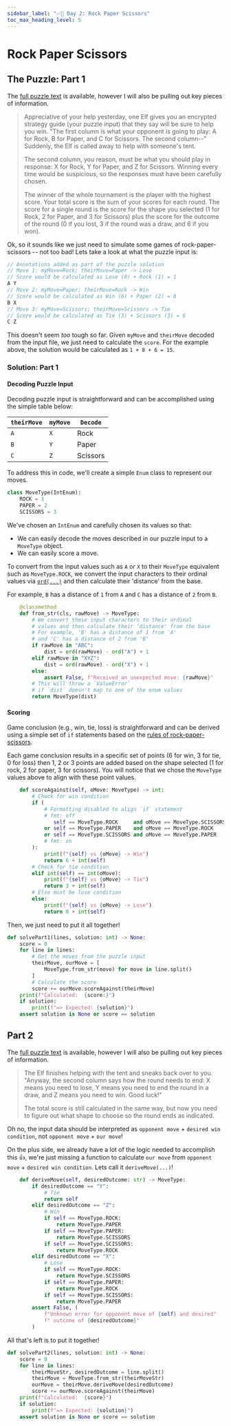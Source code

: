 ```yaml
---
sidebar_label: "✅📘 Day 2: Rock Paper Scissors"
toc_max_heading_level: 5
---
```


# Rock Paper Scissors

<CalloutSolution day="2"/>
<CalloutWriteup/>

## The Puzzle: Part 1

The [full puzzle text](https://adventofcode.com/2022/day/2) is available,
however I will also be pulling out key pieces of information.

> Appreciative of your help yesterday, one Elf gives you an encrypted strategy guide (your puzzle input) that they say will be sure to help you win. "The first column is what your opponent is going to play: A for Rock, B for Paper, and C for Scissors. The second column--" Suddenly, the Elf is called away to help with someone's tent.
>
> The second column, you reason, must be what you should play in response: X for Rock, Y for Paper, and Z for Scissors. Winning every time would be suspicious, so the responses must have been carefully chosen.
>
> The winner of the whole tournament is the player with the highest score. Your total score is the sum of your scores for each round. The score for a single round is the score for the shape you selected (1 for Rock, 2 for Paper, and 3 for Scissors) plus the score for the outcome of the round (0 if you lost, 3 if the round was a draw, and 6 if you won).

Ok, so it sounds like we just need to simulate some games of rock-paper-scissors -- not too bad!
Lets take a look at what the puzzle input is:

```cpp title="Example Puzzle Input (day2-input-test.txt)"
// Annotations added as part of the puzzle solution
// Move 1: myMove=Rock; theirMove=Paper -> Lose
// Score would be calculated as Lose (0) + Rock (1) = 1
A Y
// Move 2: myMove=Paper; theirMove=Rock -> Win
// Score would be calculated as Win (6) + Paper (2) = 8
B X
// Move 3: myMove=Scissors; theirMove=Scissors -> Tie
// Score would be calculated as Tie (3) + Scissors (3) = 6
C Z
```

This doesn't seem _too_ tough so far.
Given `myMove` and `theirMove` decoded from the input file,
we just need to calculate the `score`.
For the example above, the solution would be calculated as
`1 + 8 + 6 = 15`.

### Solution: Part 1

#### Decoding Puzzle Input

Decoding puzzle input is straightforward and
can be accomplished using the simple table below:

| `theirMove` | `myMove` | `Decode` |
| ----------- | -------- | -------- |
| `A`         | `X`      | Rock     |
| `B`         | `Y`      | Paper    |
| `C`         | `Z`      | Scissors |

To address this in code, we'll create a simple `Enum` class
to represent our moves.

<!-- prettier-ignore-start -->
<!--SNIPSTART day2-MoveType-->
```py
class MoveType(IntEnum):
    ROCK = 1
    PAPER = 2
    SCISSORS = 3
```
<!--SNIPEND-->
<!-- prettier-ignore-end -->

We've chosen an `IntEnum` and carefully chosen its values
so that:

- We can easily decode the moves described in our puzzle input
  to a `MoveType` object.
- We can easily score a move.

To convert from the input values such as `A` or `X` to
their `MoveType` equivalent such as `MoveType.ROCK`,
we convert the input characters to their ordinal
values via [`ord(...)`] and then calculate their 'distance' from the base.

For example, `B` has a distance of `1` from `A`
and `C` has a distance of `2` from `B`.

<!-- prettier-ignore-start -->
<!--SNIPSTART day2-MoveTypeDecode-->
```py
    @classmethod
    def from_str(cls, rawMove) -> MoveType:
        # We convert these input characters to their ordinal
        # values and then calculate their 'distance' from the base
        # For example, 'B' has a distance of 1 from 'A'
        # and 'C' has a distance of 2 from 'B'
        if rawMove in "ABC":
            dist = ord(rawMove) - ord("A") + 1
        elif rawMove in "XYZ":
            dist = ord(rawMove) - ord("X") + 1
        else:
            assert False, f"Received an unexpected move: {rawMove}"
        # This will throw a `ValueError`
        # if `dist` doesn't map to one of the enum values
        return MoveType(dist)
```
<!--SNIPEND-->
<!-- prettier-ignore-end -->

#### Scoring

Game conclusion (e.g., win, tie, loss) is straightforward
and can be derived using a simple set of `if` statements
based on the [rules of rock-paper-scissors](https://en.wikipedia.org/wiki/Rock_paper_scissors).

Each game conclusion results in a specific set of points (6 for win, 3 for tie, 0 for loss)
then 1, 2 or 3 points are added based on the shape selected (1 for rock, 2 for paper, 3 for scissors).
You will notice that we chose the `MoveType` values above to align with these point values.

<!-- prettier-ignore-start -->
<!--SNIPSTART day2-scoring-->
```py
    def scoreAgainst(self, oMove: MoveType) -> int:
        # Check for win condition
        if (
            # Formatting disabled to align `if` statement
            # fmt: off
               self == MoveType.ROCK     and oMove == MoveType.SCISSORS
            or self == MoveType.PAPER    and oMove == MoveType.ROCK
            or self == MoveType.SCISSORS and oMove == MoveType.PAPER
            # fmt: on
        ):
            print(f"{self} vs {oMove} -> Win")
            return 6 + int(self)
        # Check for tie condition
        elif int(self) == int(oMove):
            print(f"{self} vs {oMove} -> Tie")
            return 3 + int(self)
        # Else must be lose condition
        else:
            print(f"{self} vs {oMove} -> Lose")
            return 0 + int(self)
```
<!--SNIPEND-->
<!-- prettier-ignore-end -->

Then, we just need to put it all together!

<!-- prettier-ignore-start -->
<!--SNIPSTART day2-solvePart1-->
```py
def solvePart1(lines, solution: int) -> None:
    score = 0
    for line in lines:
        # Get the moves from the puzzle input
        theirMove, ourMove = [
            MoveType.from_str(move) for move in line.split()
        ]
        # Calculate the score
        score += ourMove.scoreAgainst(theirMove)
    print(f"Calculated:  {score:}")
    if solution:
        print(f"=> Expected: {solution}")
    assert solution is None or score == solution
```
<!--SNIPEND-->
<!-- prettier-ignore-end -->

## Part 2

The [full puzzle text](https://adventofcode.com/2022/day/2) is available,
however I will also be pulling out key pieces of information.

> The Elf finishes helping with the tent and sneaks back over to you. "Anyway, the second column says how the round needs to end: X means you need to lose, Y means you need to end the round in a draw, and Z means you need to win. Good luck!"
>
> The total score is still calculated in the same way, but now you need to figure out what shape to choose so the round ends as indicated.

Oh no, the input data should be interpreted as `opponent move` + `desired win condition`,
not `opponent move` + `our move`!

On the plus side, we already have a lot of the logic needed to accomplish this 👍,
we're just missing a function to calculate `our move` from `opponent move` + `desired win condition`.
Lets call it `deriveMove(...)`!

<!-- prettier-ignore-start -->
<!--SNIPSTART day2-deriveMove-->
```py
    def deriveMove(self, desiredOutcome: str) -> MoveType:
        if desiredOutcome == "Y":
            # Tie
            return self
        elif desiredOutcome == "Z":
            # Win
            if self == MoveType.ROCK:
                return MoveType.PAPER
            if self == MoveType.PAPER:
                return MoveType.SCISSORS
            if self == MoveType.SCISSORS:
                return MoveType.ROCK
        elif desiredOutcome == "X":
            # Lose
            if self == MoveType.ROCK:
                return MoveType.SCISSORS
            if self == MoveType.PAPER:
                return MoveType.ROCK
            if self == MoveType.SCISSORS:
                return MoveType.PAPER
        assert False, (
            f"Unknown error for opponent move of {self} and desired"
            f" outcome of {desiredOutcome}"
        )
```
<!--SNIPEND-->
<!-- prettier-ignore-end -->

All that's left is to put it together!

<!-- prettier-ignore-start -->
<!--SNIPSTART day2-solvePart2-->
```py
def solvePart2(lines, solution: int) -> None:
    score = 0
    for line in lines:
        theirMoveStr, desiredOutcome = line.split()
        theirMove = MoveType.from_str(theirMoveStr)
        ourMove = theirMove.deriveMove(desiredOutcome)
        score += ourMove.scoreAgainst(theirMove)
    print(f"Calculated:  {score}")
    if solution:
        print(f"=> Expected: {solution}")
    assert solution is None or score == solution
```
<!--SNIPEND-->
<!-- prettier-ignore-end -->

<!-- Links -->

[`ord(...)`]: https://docs.python.org/3.10/library/functions.html#ord
